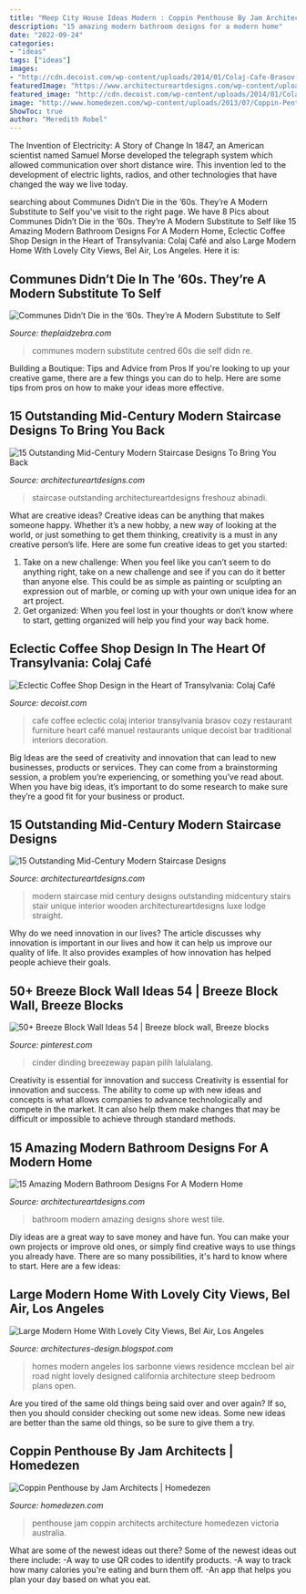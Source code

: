 ```yaml
---
title: "Meep City House Ideas Modern : Coppin Penthouse By Jam Architects"
description: "15 amazing modern bathroom designs for a modern home"
date: "2022-09-24"
categories:
- "ideas"
tags: ["ideas"]
images:
- "http://cdn.decoist.com/wp-content/uploads/2014/01/Colaj-Cafe-Brasov-Transylvania-by-Manuel-Teicu-8.jpg"
featuredImage: "https://www.architectureartdesigns.com/wp-content/uploads/2014/09/15-Amazing-Modern-Bathroom-Designs-For-A-Modern-Home-15-630x947.jpg"
featured_image: "http://cdn.decoist.com/wp-content/uploads/2014/01/Colaj-Cafe-Brasov-Transylvania-by-Manuel-Teicu-8.jpg"
image: "http://www.homedezen.com/wp-content/uploads/2013/07/Coppin-Penthouse-Victoria-Australia-by-Jam-Architecture-13.jpg"
ShowToc: true
author: "Meredith Robel"
---
```



The Invention of Electricity: A Story of Change
In 1847, an American scientist named Samuel Morse developed the telegraph system which allowed communication over short distance wire. This invention led to the development of electric lights, radios, and other technologies that have changed the way we live today.

	

		
searching about Communes Didn’t Die in the ’60s. They’re A Modern Substitute to Self you've visit to the right page. We have 8 Pics about Communes Didn’t Die in the ’60s. They’re A Modern Substitute to Self like 15 Amazing Modern Bathroom Designs For A Modern Home, Eclectic Coffee Shop Design in the Heart of Transylvania: Colaj Café and also Large Modern Home With Lovely City Views, Bel Air, Los Angeles. Here it is:
		
    
## Communes Didn’t Die In The ’60s. They’re A Modern Substitute To Self

<img loading=lazy src="https://theplaidzebra.com/wp-content/uploads/2014/10/Communes_Copyright_JohnOlsen.jpg" onerror="this.onerror=null;this.src='https://tse4.mm.bing.net/th?id=OIP.EsjeIoxnd8uiI6XvXqOixAHaFD&amp;pid=15.1';" alt="Communes Didn’t Die in the ’60s. They’re A Modern Substitute to Self">

_Source: theplaidzebra.com_

>communes modern substitute centred 60s die self didn re. 

	

Building a Boutique: Tips and Advice from Pros
If you're looking to up your creative game, there are a few things you can do to help. Here are some tips from pros on how to make your ideas more effective.

    
## 15 Outstanding Mid-Century Modern Staircase Designs To Bring You Back

<img loading=lazy src="https://www.architectureartdesigns.com/wp-content/uploads/2015/03/15-Outstanding-Mid-Century-Modern-Staircase-Designs-To-Bring-You-Back-In-Time-8.jpg" onerror="this.onerror=null;this.src='https://tse3.mm.bing.net/th?id=OIP.pZdglDzznvlqNZUkZ5gjBAHaLJ&amp;pid=15.1';" alt="15 Outstanding Mid-Century Modern Staircase Designs To Bring You Back">

_Source: architectureartdesigns.com_

>staircase outstanding architectureartdesigns freshouz abinadi. 

	

What are creative ideas?
Creative ideas can be anything that makes someone happy. Whether it’s a new hobby, a new way of looking at the world, or just something to get them thinking, creativity is a must in any creative person’s life. Here are some fun creative ideas to get you started: 
1. Take on a new challenge: When you feel like you can’t seem to do anything right, take on a new challenge and see if you can do it better than anyone else. This could be as simple as painting or sculpting an expression out of marble, or coming up with your own unique idea for an art project. 
2. Get organized: When you feel lost in your thoughts or don’t know where to start, getting organized will help you find your way back home.

    
## Eclectic Coffee Shop Design In The Heart Of Transylvania: Colaj Café

<img loading=lazy src="http://cdn.decoist.com/wp-content/uploads/2014/01/Colaj-Cafe-Brasov-Transylvania-by-Manuel-Teicu-8.jpg" onerror="this.onerror=null;this.src='https://tse1.mm.bing.net/th?id=OIP.Ty1QwSgl3crEaBB7e-MRwgHaLH&amp;pid=15.1';" alt="Eclectic Coffee Shop Design in the Heart of Transylvania: Colaj Café">

_Source: decoist.com_

>cafe coffee eclectic colaj interior transylvania brasov cozy restaurant furniture heart café manuel restaurants unique decoist bar traditional interiors decoration. 

	

Big Ideas are the seed of creativity and innovation that can lead to new businesses, products or services. They can come from a brainstorming session, a problem you’re experiencing, or something you’ve read about. When you have big ideas, it’s important to do some research to make sure they’re a good fit for your business or product.

    
## 15 Outstanding Mid-Century Modern Staircase Designs

<img loading=lazy src="https://www.architectureartdesigns.com/wp-content/uploads/2017/01/15-Outstanding-Mid-Century-Modern-Staircase-Designs-4-630x945.jpg" onerror="this.onerror=null;this.src='https://tse1.mm.bing.net/th?id=OIP.nuDV7-ofStEANQxY7cPevQHaLH&amp;pid=15.1';" alt="15 Outstanding Mid-Century Modern Staircase Designs">

_Source: architectureartdesigns.com_

>modern staircase mid century designs outstanding midcentury stairs stair unique interior wooden architectureartdesigns luxe lodge straight. 

	

Why do we need innovation in our lives?
The article discusses why innovation is important in our lives and how it can help us improve our quality of life. It also provides examples of how innovation has helped people achieve their goals.

    
## 50+ Breeze Block Wall Ideas 54 | Breeze Block Wall, Breeze Blocks

<img loading=lazy src="https://i.pinimg.com/736x/70/09/8c/70098ca173780ceb6077be521d38a4b5.jpg" onerror="this.onerror=null;this.src='https://tse3.mm.bing.net/th?id=OIP.E5FSblCckPiMX7uGv2qfnQHaE7&amp;pid=15.1';" alt="50+ Breeze Block Wall Ideas 54 | Breeze block wall, Breeze blocks">

_Source: pinterest.com_

>cinder dinding breezeway papan pilih lalulalang. 

	

Creativity is essential for innovation and success
Creativity is essential for innovation and success. The ability to come up with new ideas and concepts is what allows companies to advance technologically and compete in the market. It can also help them make changes that may be difficult or impossible to achieve through standard methods.

    
## 15 Amazing Modern Bathroom Designs For A Modern Home

<img loading=lazy src="https://www.architectureartdesigns.com/wp-content/uploads/2014/09/15-Amazing-Modern-Bathroom-Designs-For-A-Modern-Home-15-630x947.jpg" onerror="this.onerror=null;this.src='https://tse4.mm.bing.net/th?id=OIP.TlQQlwhlty0B-HsSihAdmQHaLI&amp;pid=15.1';" alt="15 Amazing Modern Bathroom Designs For A Modern Home">

_Source: architectureartdesigns.com_

>bathroom modern amazing designs shore west tile. 

	

Diy ideas are a great way to save money and have fun. You can make your own projects or improve old ones, or simply find creative ways to use things you already have. There are so many possibilities, it's hard to know where to start. Here are a few ideas:

    
## Large Modern Home With Lovely City Views, Bel Air, Los Angeles

<img loading=lazy src="http://1.bp.blogspot.com/-XbCBB1Mo_Kw/UZE4dVdkm6I/AAAAAAAASLM/piK7_eVDHJo/s1600/Large_Modern_Home_With_Lovely_City_Views_Bel_Air_Los_Angeles_on_world_of_architecture_30.jpg" onerror="this.onerror=null;this.src='https://tse4.mm.bing.net/th?id=OIP.oZ-zmzrMeU5TassAOKqowgHaE1&amp;pid=15.1';" alt="Large Modern Home With Lovely City Views, Bel Air, Los Angeles">

_Source: architectures-design.blogspot.com_

>homes modern angeles los sarbonne views residence mcclean bel air road night lovely designed california architecture steep bedroom plans open. 

	

Are you tired of the same old things being said over and over again? If so, then you should consider checking out some new ideas. Some new ideas are better than the same old things, so be sure to give them a try.

    
## Coppin Penthouse By Jam Architects | Homedezen

<img loading=lazy src="http://www.homedezen.com/wp-content/uploads/2013/07/Coppin-Penthouse-Victoria-Australia-by-Jam-Architecture-13.jpg" onerror="this.onerror=null;this.src='https://tse3.mm.bing.net/th?id=OIP.6PdN69e2ipJoSeoWJH6CQwHaEd&amp;pid=15.1';" alt="Coppin Penthouse by Jam Architects | Homedezen">

_Source: homedezen.com_

>penthouse jam coppin architects architecture homedezen victoria australia. 

	

What are some of the newest ideas out there?
Some of the newest ideas out there include: 
-A way to use QR codes to identify products. 
-A way to track how many calories you're eating and burn them off. 
-An app that helps you plan your day based on what you eat.

